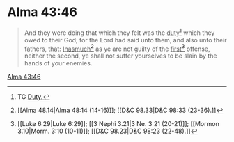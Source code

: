 # Alma 43:46

> And they were doing that which they felt was the <u>duty</u>[^a] which they owed to their God; for the Lord had said unto them, and also unto their fathers, that: <u>Inasmuch</u>[^b] as ye are not guilty of the <u>first</u>[^c] offense, neither the second, ye shall not suffer yourselves to be slain by the hands of your enemies.

[Alma 43:46](https://www.churchofjesuschrist.org/study/scriptures/bofm/alma/43?lang=eng&id=p46#p46)


[^a]: TG [Duty.](https://www.churchofjesuschrist.org/study/scriptures/tg/duty?lang=eng)
[^b]: [[Alma 48.14|Alma 48:14 (14-16)]]; [[D&C 98.33|D&C 98:33 (23-36).]]
[^c]: [[Luke 6.29|Luke 6:29]]; [[3 Nephi 3.21|3 Ne. 3:21 (20-21)]]; [[Mormon 3.10|Morm. 3:10 (10-11)]]; [[D&C 98.23|D&C 98:23 (22-48).]]
